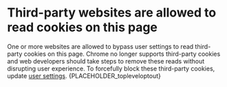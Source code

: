 # Third-party websites are allowed to read cookies on this page

One or more websites are allowed to bypass user settings to read third-party cookies on this page. Chrome no longer supports third-party cookies and web developers should take steps to remove these reads without disrupting user experience. To forcefully block these third-party cookies, update [user settings](https://support.google.com/chrome/answer/95647).
{PLACEHOLDER_topleveloptout}
